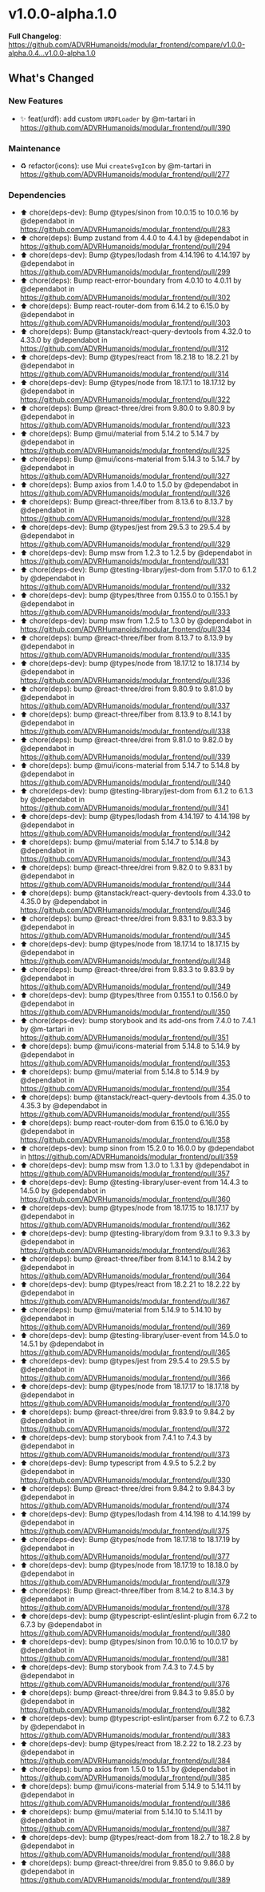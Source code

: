 # v1.0.0-alpha.1.0
**Full Changelog**: https://github.com/ADVRHumanoids/modular_frontend/compare/v1.0.0-alpha.0.4...v1.0.0-alpha.1.0
## What's Changed
### New Features
* ✨ feat(urdf): add custom `URDFLoader` by @m-tartari in https://github.com/ADVRHumanoids/modular_frontend/pull/390
### Maintenance
* ♻️ refactor(icons): use Mui `createSvgIcon` by @m-tartari in https://github.com/ADVRHumanoids/modular_frontend/pull/277
### Dependencies
* ⬆️ chore(deps-dev): Bump @types/sinon from 10.0.15 to 10.0.16 by @dependabot in https://github.com/ADVRHumanoids/modular_frontend/pull/283
* ⬆️ chore(deps): Bump zustand from 4.4.0 to 4.4.1 by @dependabot in https://github.com/ADVRHumanoids/modular_frontend/pull/294
* ⬆️ chore(deps-dev): Bump @types/lodash from 4.14.196 to 4.14.197 by @dependabot in https://github.com/ADVRHumanoids/modular_frontend/pull/299
* ⬆️ chore(deps): Bump react-error-boundary from 4.0.10 to 4.0.11 by @dependabot in https://github.com/ADVRHumanoids/modular_frontend/pull/302
* ⬆️ chore(deps): Bump react-router-dom from 6.14.2 to 6.15.0 by @dependabot in https://github.com/ADVRHumanoids/modular_frontend/pull/303
* ⬆️ chore(deps): Bump @tanstack/react-query-devtools from 4.32.0 to 4.33.0 by @dependabot in https://github.com/ADVRHumanoids/modular_frontend/pull/312
* ⬆️ chore(deps-dev): Bump @types/react from 18.2.18 to 18.2.21 by @dependabot in https://github.com/ADVRHumanoids/modular_frontend/pull/314
* ⬆️ chore(deps-dev): Bump @types/node from 18.17.1 to 18.17.12 by @dependabot in https://github.com/ADVRHumanoids/modular_frontend/pull/322
* ⬆️ chore(deps): Bump @react-three/drei from 9.80.0 to 9.80.9 by @dependabot in https://github.com/ADVRHumanoids/modular_frontend/pull/323
* ⬆️ chore(deps): Bump @mui/material from 5.14.2 to 5.14.7 by @dependabot in https://github.com/ADVRHumanoids/modular_frontend/pull/325
* ⬆️ chore(deps): Bump @mui/icons-material from 5.14.3 to 5.14.7 by @dependabot in https://github.com/ADVRHumanoids/modular_frontend/pull/327
* ⬆️ chore(deps): Bump axios from 1.4.0 to 1.5.0 by @dependabot in https://github.com/ADVRHumanoids/modular_frontend/pull/326
* ⬆️ chore(deps): Bump @react-three/fiber from 8.13.6 to 8.13.7 by @dependabot in https://github.com/ADVRHumanoids/modular_frontend/pull/328
* ⬆️ chore(deps-dev): Bump @types/jest from 29.5.3 to 29.5.4 by @dependabot in https://github.com/ADVRHumanoids/modular_frontend/pull/329
* ⬆️ chore(deps-dev): Bump msw from 1.2.3 to 1.2.5 by @dependabot in https://github.com/ADVRHumanoids/modular_frontend/pull/331
* ⬆️ chore(deps-dev): Bump @testing-library/jest-dom from 5.17.0 to 6.1.2 by @dependabot in https://github.com/ADVRHumanoids/modular_frontend/pull/332
* ⬆️ chore(deps-dev): bump @types/three from 0.155.0 to 0.155.1 by @dependabot in https://github.com/ADVRHumanoids/modular_frontend/pull/333
* ⬆️ chore(deps-dev): bump msw from 1.2.5 to 1.3.0 by @dependabot in https://github.com/ADVRHumanoids/modular_frontend/pull/334
* ⬆️ chore(deps): bump @react-three/fiber from 8.13.7 to 8.13.9 by @dependabot in https://github.com/ADVRHumanoids/modular_frontend/pull/335
* ⬆️ chore(deps-dev): bump @types/node from 18.17.12 to 18.17.14 by @dependabot in https://github.com/ADVRHumanoids/modular_frontend/pull/336
* ⬆️ chore(deps): bump @react-three/drei from 9.80.9 to 9.81.0 by @dependabot in https://github.com/ADVRHumanoids/modular_frontend/pull/337
* ⬆️ chore(deps): bump @react-three/fiber from 8.13.9 to 8.14.1 by @dependabot in https://github.com/ADVRHumanoids/modular_frontend/pull/338
* ⬆️ chore(deps): bump @react-three/drei from 9.81.0 to 9.82.0 by @dependabot in https://github.com/ADVRHumanoids/modular_frontend/pull/339
* ⬆️ chore(deps): bump @mui/icons-material from 5.14.7 to 5.14.8 by @dependabot in https://github.com/ADVRHumanoids/modular_frontend/pull/340
* ⬆️ chore(deps-dev): bump @testing-library/jest-dom from 6.1.2 to 6.1.3 by @dependabot in https://github.com/ADVRHumanoids/modular_frontend/pull/341
* ⬆️ chore(deps-dev): bump @types/lodash from 4.14.197 to 4.14.198 by @dependabot in https://github.com/ADVRHumanoids/modular_frontend/pull/342
* ⬆️ chore(deps): bump @mui/material from 5.14.7 to 5.14.8 by @dependabot in https://github.com/ADVRHumanoids/modular_frontend/pull/343
* ⬆️ chore(deps): bump @react-three/drei from 9.82.0 to 9.83.1 by @dependabot in https://github.com/ADVRHumanoids/modular_frontend/pull/344
* ⬆️ chore(deps): bump @tanstack/react-query-devtools from 4.33.0 to 4.35.0 by @dependabot in https://github.com/ADVRHumanoids/modular_frontend/pull/346
* ⬆️ chore(deps): bump @react-three/drei from 9.83.1 to 9.83.3 by @dependabot in https://github.com/ADVRHumanoids/modular_frontend/pull/345
* ⬆️ chore(deps-dev): bump @types/node from 18.17.14 to 18.17.15 by @dependabot in https://github.com/ADVRHumanoids/modular_frontend/pull/348
* ⬆️ chore(deps): bump @react-three/drei from 9.83.3 to 9.83.9 by @dependabot in https://github.com/ADVRHumanoids/modular_frontend/pull/349
* ⬆️ chore(deps-dev): bump @types/three from 0.155.1 to 0.156.0 by @dependabot in https://github.com/ADVRHumanoids/modular_frontend/pull/350
* ⬆️ chore(deps-dev): bump storybook and its add-ons from 7.4.0 to 7.4.1 by @m-tartari in https://github.com/ADVRHumanoids/modular_frontend/pull/351
* ⬆️ chore(deps): bump @mui/icons-material from 5.14.8 to 5.14.9 by @dependabot in https://github.com/ADVRHumanoids/modular_frontend/pull/353
* ⬆️ chore(deps): bump @mui/material from 5.14.8 to 5.14.9 by @dependabot in https://github.com/ADVRHumanoids/modular_frontend/pull/354
* ⬆️ chore(deps): bump @tanstack/react-query-devtools from 4.35.0 to 4.35.3 by @dependabot in https://github.com/ADVRHumanoids/modular_frontend/pull/355
* ⬆️ chore(deps): bump react-router-dom from 6.15.0 to 6.16.0 by @dependabot in https://github.com/ADVRHumanoids/modular_frontend/pull/358
* ⬆️ chore(deps-dev): bump sinon from 15.2.0 to 16.0.0 by @dependabot in https://github.com/ADVRHumanoids/modular_frontend/pull/359
* ⬆️ chore(deps-dev): bump msw from 1.3.0 to 1.3.1 by @dependabot in https://github.com/ADVRHumanoids/modular_frontend/pull/357
* ⬆️ chore(deps-dev): Bump @testing-library/user-event from 14.4.3 to 14.5.0 by @dependabot in https://github.com/ADVRHumanoids/modular_frontend/pull/360
* ⬆️ chore(deps-dev): bump @types/node from 18.17.15 to 18.17.17 by @dependabot in https://github.com/ADVRHumanoids/modular_frontend/pull/362
* ⬆️ chore(deps-dev): bump @testing-library/dom from 9.3.1 to 9.3.3 by @dependabot in https://github.com/ADVRHumanoids/modular_frontend/pull/363
* ⬆️ chore(deps): bump @react-three/fiber from 8.14.1 to 8.14.2 by @dependabot in https://github.com/ADVRHumanoids/modular_frontend/pull/364
* ⬆️ chore(deps-dev): bump @types/react from 18.2.21 to 18.2.22 by @dependabot in https://github.com/ADVRHumanoids/modular_frontend/pull/367
* ⬆️ chore(deps): bump @mui/material from 5.14.9 to 5.14.10 by @dependabot in https://github.com/ADVRHumanoids/modular_frontend/pull/369
* ⬆️ chore(deps-dev): bump @testing-library/user-event from 14.5.0 to 14.5.1 by @dependabot in https://github.com/ADVRHumanoids/modular_frontend/pull/365
* ⬆️ chore(deps-dev): bump @types/jest from 29.5.4 to 29.5.5 by @dependabot in https://github.com/ADVRHumanoids/modular_frontend/pull/366
* ⬆️ chore(deps-dev): bump @types/node from 18.17.17 to 18.17.18 by @dependabot in https://github.com/ADVRHumanoids/modular_frontend/pull/370
* ⬆️ chore(deps): bump @react-three/drei from 9.83.9 to 9.84.2 by @dependabot in https://github.com/ADVRHumanoids/modular_frontend/pull/372
* ⬆️ chore(deps-dev): bump storybook from 7.4.1 to 7.4.3 by @dependabot in https://github.com/ADVRHumanoids/modular_frontend/pull/373
* ⬆️ chore(deps-dev): Bump typescript from 4.9.5 to 5.2.2 by @dependabot in https://github.com/ADVRHumanoids/modular_frontend/pull/330
* ⬆️ chore(deps): Bump @react-three/drei from 9.84.2 to 9.84.3 by @dependabot in https://github.com/ADVRHumanoids/modular_frontend/pull/374
* ⬆️ chore(deps-dev): Bump @types/lodash from 4.14.198 to 4.14.199 by @dependabot in https://github.com/ADVRHumanoids/modular_frontend/pull/375
* ⬆️ chore(deps-dev): Bump @types/node from 18.17.18 to 18.17.19 by @dependabot in https://github.com/ADVRHumanoids/modular_frontend/pull/377
* ⬆️ chore(deps-dev): bump @types/node from 18.17.19 to 18.18.0 by @dependabot in https://github.com/ADVRHumanoids/modular_frontend/pull/379
* ⬆️ chore(deps): Bump @react-three/fiber from 8.14.2 to 8.14.3 by @dependabot in https://github.com/ADVRHumanoids/modular_frontend/pull/378
* ⬆️ chore(deps-dev): bump @typescript-eslint/eslint-plugin from 6.7.2 to 6.7.3 by @dependabot in https://github.com/ADVRHumanoids/modular_frontend/pull/380
* ⬆️ chore(deps-dev): bump @types/sinon from 10.0.16 to 10.0.17 by @dependabot in https://github.com/ADVRHumanoids/modular_frontend/pull/381
* ⬆️ chore(deps-dev): Bump storybook from 7.4.3 to 7.4.5 by @dependabot in https://github.com/ADVRHumanoids/modular_frontend/pull/376
* ⬆️ chore(deps): bump @react-three/drei from 9.84.3 to 9.85.0 by @dependabot in https://github.com/ADVRHumanoids/modular_frontend/pull/382
* ⬆️ chore(deps-dev): bump @typescript-eslint/parser from 6.7.2 to 6.7.3 by @dependabot in https://github.com/ADVRHumanoids/modular_frontend/pull/383
* ⬆️ chore(deps-dev): bump @types/react from 18.2.22 to 18.2.23 by @dependabot in https://github.com/ADVRHumanoids/modular_frontend/pull/384
* ⬆️ chore(deps): bump axios from 1.5.0 to 1.5.1 by @dependabot in https://github.com/ADVRHumanoids/modular_frontend/pull/385
* ⬆️ chore(deps): bump @mui/icons-material from 5.14.9 to 5.14.11 by @dependabot in https://github.com/ADVRHumanoids/modular_frontend/pull/386
* ⬆️ chore(deps): bump @mui/material from 5.14.10 to 5.14.11 by @dependabot in https://github.com/ADVRHumanoids/modular_frontend/pull/387
* ⬆️ chore(deps-dev): bump @types/react-dom from 18.2.7 to 18.2.8 by @dependabot in https://github.com/ADVRHumanoids/modular_frontend/pull/388
* ⬆️ chore(deps): bump @react-three/drei from 9.85.0 to 9.86.0 by @dependabot in https://github.com/ADVRHumanoids/modular_frontend/pull/389
